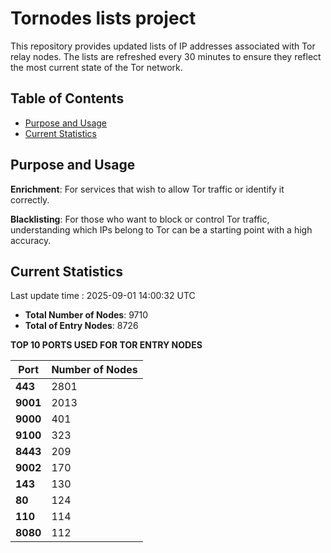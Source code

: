 # Tornodes lists project

This repository provides updated lists of IP addresses associated with Tor relay nodes. The lists are refreshed every 30 minutes to ensure they reflect the most current state of the Tor network.

## Table of Contents

- [Purpose and Usage](#purpose-and-usage)
- [Current Statistics](#current-statistics)


## Purpose and Usage

**Enrichment**: For services that wish to allow Tor traffic or identify it correctly.

**Blacklisting**: For those who want to block or control Tor traffic, understanding which IPs belong to Tor can be a starting point with a high accuracy.

## Current Statistics

Last update time : 2025-09-01 14:00:32 UTC

- **Total Number of Nodes**: 9710
- **Total of Entry Nodes**: 8726

**TOP 10 PORTS USED FOR TOR ENTRY NODES**

| **Port** | **Number of Nodes** |
|------|-----------------|
| **443**   | 2801  |
| **9001**   | 2013  |
| **9000**   | 401  |
| **9100**   | 323  |
| **8443**   | 209  |
| **9002**   | 170  |
| **143**   | 130  |
| **80**   | 124  |
| **110**   | 114  |
| **8080**   | 112  |

